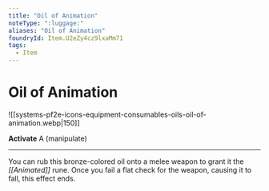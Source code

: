 ```yaml
---
title: "Oil of Animation"
noteType: ":luggage:"
aliases: "Oil of Animation"
foundryId: Item.U2eZy4cz9lxaMm71
tags:
  - Item
---
```


# Oil of Animation
![[systems-pf2e-icons-equipment-consumables-oils-oil-of-animation.webp|150]]

**Activate** A (manipulate)

* * *

You can rub this bronze-colored oil onto a melee weapon to grant it the _[[Animated]]_ rune. Once you fail a flat check for the weapon, causing it to fall, this effect ends.
